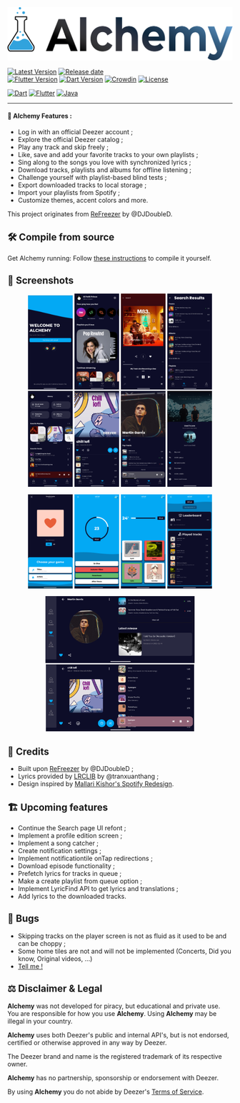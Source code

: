 ![Alchemy](./assets/banner.png?raw=true)

[![Latest Version](https://img.shields.io/github/v/release/PetitPrinc3/DefinitelyNotDeezer?color=blue)](../../releases/latest)
[![Release date](https://img.shields.io/github/release-date/PetitPrinc3/DefinitelyNotDeezer)](../../releases/latest)  
[![Flutter Version](https://shields.io/badge/Flutter-v3.29.0-darkgreen.svg)](https://docs.flutter.dev/tools/sdk)
[![Dart Version](https://shields.io/badge/Dart-v3.7.0-darkgreen.svg)](https://dart.dev/get-dart)
[![Crowdin](https://badges.crowdin.net/refreezer/localized.svg)](https://crowdin.com/project/refreezer)
[![License](https://img.shields.io/github/license/PetitPrinc3/Deezer?flat)](./LICENSE)

[![Dart](https://img.shields.io/badge/Dart-0175C2?style=for-the-badge&logo=dart&logoColor=white)](https://dart.dev/)
[![Flutter](https://img.shields.io/badge/Flutter-02569B?style=for-the-badge&logo=flutter&logoColor=white)](https://flutter.dev/)
[![Java](https://img.shields.io/badge/Java-ED8B00?style=for-the-badge&logo=openjdk&logoColor=white)](https://www.java.com/)

---

#### :rocket: Alchemy Features :
- Log in with an official Deezer account ;
- Explore the official Deezer catalog ;
- Play any track and skip freely ;
- Like, save and add your favorite tracks to your own playlists ;
- Sing along to the songs you love with synchronized lyrics ;
- Download tracks, playlists and albums for offline listening ;
- Challenge yourself with playlist-based blind tests ;
- Export downloaded tracks to local storage ;
- Import your playlists from Spotify ;
- Customize themes, accent colors and more.

This project originates from [ReFreezer](https://github.com/DJDoubleD/ReFreezer) by @DJDoubleD.  

## :hammer_and_wrench: Compile from source

Get Alchemy running: Follow [these instructions](./HOWTO.md) to compile it yourself. 

## :camera_flash: Screenshots

<p align="center">
    <img src="./assets/screenshots/login.png" width=100>
    <img src="./assets/screenshots/home.png" width=100>
    <img src="./assets/screenshots/player.png" width=100>
    <img src="./assets/screenshots/search.png" width=100>
    <img src="./assets/screenshots/favorites.png" width=100>
    <img src="./assets/screenshots/playlists.png" width=100>
    <img src="./assets/screenshots/artists.png" width=100>
    <img src="./assets/screenshots/menu.png" width=100>
</p>
<p align="center">
    <img src="./assets/screenshots/chooseBlindTest.png" width=100>
    <img src="./assets/screenshots/blindTrackTest.png" width=100>
    <img src="./assets/screenshots/blindArtistTest.png" width=100>
    <img src="./assets/screenshots/blindResults.png" width=100>
</p>
<p align="center">
    <img src="./assets/screenshots/artist_landscape.png" height=150>
    <img src="./assets/screenshots/playlist_landscape.png" height=150>
</p>

## :star2: Credits
- Built upon [ReFreezer](https://github.com/DJDoubleD/ReFreezer) by @DJDoubleD ;
- Lyrics provided by [LRCLIB](https://github.com/tranxuanthang/lrclib) by @tranxuanthang ;
- Design inspired by [Mallari Kishor's Spotify Redesign](https://www.behance.net/gallery/194018249/Spotify-App-Redesign).

## :building_construction: Upcoming features
- Continue the Search page UI refont ;
- Implement a profile edition screen ;
- Implement a song catcher ;
- Create notification settings ;
- Implement notificationtile onTap redirections ;
- Download episode functionality ;
- Prefetch lyrics for tracks in queue ;
- Make a create playlist from queue option ;
- Implement LyricFind API to get lyrics and translations ;
- Add lyrics to the downloaded tracks.

## :lady_beetle: Bugs
- Skipping tracks on the player screen is not as fluid as it used to be and can be choppy ;
- Some home tiles are not and will not be implemented (Concerts, Did you know, Original videos, ...)
- [Tell me !](https://github.com/PetitPrinc3/Deezer/issues)

## :balance_scale: Disclaimer & Legal

**Alchemy** was not developed for piracy, but educational and private use.
You are responsible for how you use **Alchemy**.
Using **Alchemy** may be illegal in your country.

**Alchemy** uses both Deezer's public and internal API's, but is not endorsed, certified or otherwise approved in any way by Deezer.

The Deezer brand and name is the registered trademark of its respective owner.

**Alchemy** has no partnership, sponsorship or endorsement with Deezer.

By using **Alchemy** you do not abide by Deezer's [Terms of Service](https://www.deezer.com/legal/cgu).
